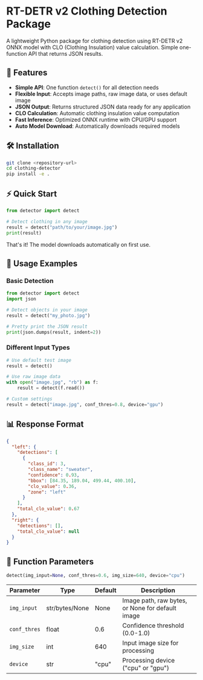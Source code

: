 # RT-DETR v2 Clothing Detection Package

A lightweight Python package for clothing detection using RT-DETR v2 ONNX model with CLO (Clothing Insulation) value calculation. Simple one-function API that returns JSON results.

## 🚀 Features

- **Simple API**: One function `detect()` for all detection needs
- **Flexible Input**: Accepts image paths, raw image data, or uses default image
- **JSON Output**: Returns structured JSON data ready for any application
- **CLO Calculation**: Automatic clothing insulation value computation
- **Fast Inference**: Optimized ONNX runtime with CPU/GPU support
- **Auto Model Download**: Automatically downloads required models

## 🛠️ Installation

```bash
git clone <repository-url>
cd clothing-detector
pip install -e .
```

## ⚡ Quick Start

```python
from detector import detect

# Detect clothing in any image
result = detect("path/to/your/image.jpg")
print(result)
```

That's it! The model downloads automatically on first use.

## 📝 Usage Examples

### Basic Detection
```python
from detector import detect
import json

# Detect objects in your image
result = detect("my_photo.jpg")

# Pretty print the JSON result
print(json.dumps(result, indent=2))
```

### Different Input Types
```python
# Use default test image
result = detect()

# Use raw image data
with open("image.jpg", "rb") as f:
    result = detect(f.read())

# Custom settings
result = detect("image.jpg", conf_thres=0.8, device="gpu")
```

## 📊 Response Format

```json
{
  "left": {
    "detections": [
      {
        "class_id": 3,
        "class_name": "sweater",
        "confidence": 0.93,
        "bbox": [84.35, 189.04, 499.44, 400.10],
        "clo_value": 0.36,
        "zone": "left"
      }
    ],
    "total_clo_value": 0.67
  },
  "right": {
    "detections": [],
    "total_clo_value": null
  }
}
```

## 🔧 Function Parameters

```python
detect(img_input=None, conf_thres=0.6, img_size=640, device="cpu")
```

| Parameter | Type | Default | Description |
|-----------|------|---------|-------------|
| `img_input` | str/bytes/None | None | Image path, raw bytes, or None for default image |
| `conf_thres` | float | 0.6 | Confidence threshold (0.0-1.0) |
| `img_size` | int | 640 | Input image size for processing |
| `device` | str | "cpu" | Processing device ("cpu" or "gpu") |